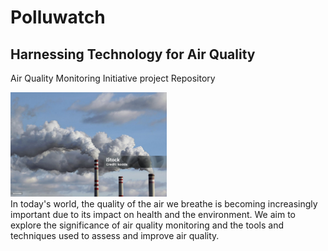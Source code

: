 # Polluwatch
## Harnessing Technology for Air Quality

Air Quality Monitoring Initiative project Repository

<div>
  <div>
      <img src="./general_files/images/air_pollution_for_readme_1.jpg" style="width: 250px;"/>
  </div>
</div>
In today's world, the quality of the air we breathe is becoming increasingly important due to its impact on health and the environment. We aim to explore the significance of air quality monitoring and the tools and techniques used to assess and improve air quality.

